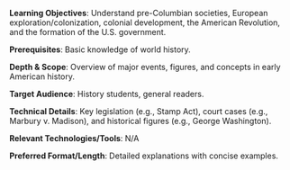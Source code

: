 **Learning Objectives**: Understand pre-Columbian societies, European exploration/colonization, colonial development, the American Revolution, and the formation of the U.S. government.

**Prerequisites**: Basic knowledge of world history.

**Depth & Scope**: Overview of major events, figures, and concepts in early American history.

**Target Audience**: History students, general readers.

**Technical Details**: Key legislation (e.g., Stamp Act), court cases (e.g., Marbury v. Madison), and historical figures (e.g., George Washington).

**Relevant Technologies/Tools**: N/A

**Preferred Format/Length**: Detailed explanations with concise examples.
